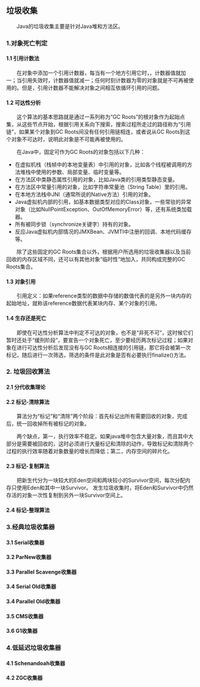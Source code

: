 ## 垃圾收集

&emsp;&emsp;Java的垃圾收集主要是针对Java堆和方法区。

### 1.对象死亡判定

#### 1.1 引用计数法

&emsp;&emsp;在对象中添加一个引用计数器，每当有一个地方引用它时，，计数器值就加一；当引用失效时，计数器值就减一；任何时刻计数器为零的对象就是不可再被使用的。但是，引用计数器不能解决对象之间相互依循环引用的问题。

#### 1.2 可达性分析

&emsp;&emsp;这个算法的基本思路就是通过一系列称为“GC Roots”的根对象作为起始点集，从这些节点开始，根据引用关系向下搜索，搜索过程所走过的路径称为“引用链”，如果某个对象到GC Roots间没有任何引用链相连，或者说从GC Roots到这个对象不可达时，说明此对象是不可能再被使用的。

&emsp;&emsp;在Java中，固定可作为GC Roots的对象包括以下几种：

* 在虚拟机栈（栈帧中的本地变量表）中引用的对象，比如各个线程被调用的方法堆栈中使用的参数、局部变量、临时变量等。
* 在方法区中类静态属性引用的对象，比如Java类的引用类型静态变量。
* 在方法区中常量引用的对象，比如字符串常量池（String Table）里的引用。
* 在本地方法栈中JNI（通常所说的Native方法）引用的对象。
* Java虚拟机内部的引用，如基本数据类型对应的Class对象，一些常驻的异常对象（比如NullPointException、OutOfMemoryError）等，还有系统类加载器。
* 所有被同步锁（synchronize关键字）持有的对象。
* 反应Java虚拟机内部情况的JMXBean、JVMTI中注册的回调、本地代码缓存等。

&emsp;&emsp;除了这些固定的GC Roots集合以外，根据用户所选用的垃圾收集器以及当前回收的内存区域不同，还可以有其他对象“临时性”地加入，共同构成完整的GC Roots集合。

#### 1.3 对象引用

&emsp;&emsp;引用定义：如果reference类型的数据中存储的数值代表的是另外一块内存的起始地址，就称该reference数据代表某块内存、某个对象的引用。

#### 1.4 生存还是死亡
&emsp;&emsp;即使在可达性分析算法中判定不可达的对象，也不是“非死不可”，这时候它们暂时还处于“缓刑阶段”，要宣告一个对象死亡，至少要经历两次标记过程；如果对象在进行可达性分析后发现没有与GC Roots相连接的引用链，那它将会被第一次标记，随后进行一次筛选，筛选的条件是此对象是否有必要执行finalize()方法。

### 2. 垃圾回收算法
#### 2.1 分代收集理论

#### 2.2 标记-清除算法

&emsp;&emsp;算法分为“标记”和“清除”两个阶段：首先标记出所有需要回收的对象，完成后，统一回收掉所有被标记的对象。

&emsp;&emsp;两个缺点，第一，执行效率不稳定。如果java堆中包含大量对象，而且其中大部分是需要被回收的，这时必须进行大量标记和清除的动作，导致标记和清除两个过程的执行效率随着对象数量的增长而降低；第二，内存空间的碎片化。

#### 2.3 标记-复制算法

&emsp;&emsp;把新生代分为一块较大的Eden空间和两块较小的Survivor空间，每次分配内存只使用Eden和其中一块Survivor。 发生垃圾收集时，将Eden和Survivor中仍然存活的对象一次性复制到另外一块Survivor空间上。

#### 2.4 标记-整理算法

### 3.经典垃圾收集器

#### 3.1 Serial收集器

#### 3.2 ParNew收集器

#### 3.3 Parallel Scavenge收集器

#### 3.4 Serial Old收集器

#### 3.4 Parallel Old收集器

#### 3.5 CMS收集器

#### 3.6 G1收集器

### 4.低延迟垃圾收集器

#### 4.1 Schenandoah收集器

#### 4.2 ZGC收集器

